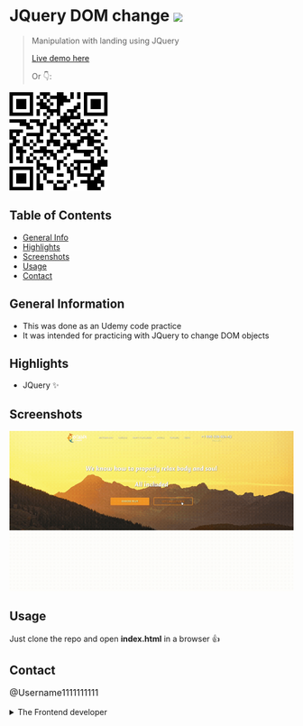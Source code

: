# JQuery DOM change <img src="https://img.shields.io/badge/Status-Complete-green" style="vertical-align: middle;">
> Manipulation with landing using JQuery
> <p><a href="https://username1111111111.github.io/JQuery-DOM-change/">Live demo here</a></p>
> <p>Or 👇:</p>
<a href="https://username1111111111.github.io/JQuery-DOM-change/">![QR](./_resourses/dom-jquery.png)
</a>


## Table of Contents
* [General Info](#general-information)
* [Highlights](#highlights)
* [Screenshots](#screenshots)
* [Usage](#usage)
* [Contact](#contact)


## General Information
- This was done as an Udemy code practice
- It was intended for practicing with JQuery to change DOM objects

## Highlights
- JQuery ✨

## Screenshots
![Screenshot](./_resourses/dom-jquery.gif)

## Usage
Just clone the repo and open **index.html** in a browser 👍

## Contact
<p style="font-size: 16px;"><a style="text-decoration: none;"href="https://github.com/Username1111111111/Username1111111111">@Username1111111111</a><details> 
  <summary>The Frontend developer </summary>
   💪
</details></p>
